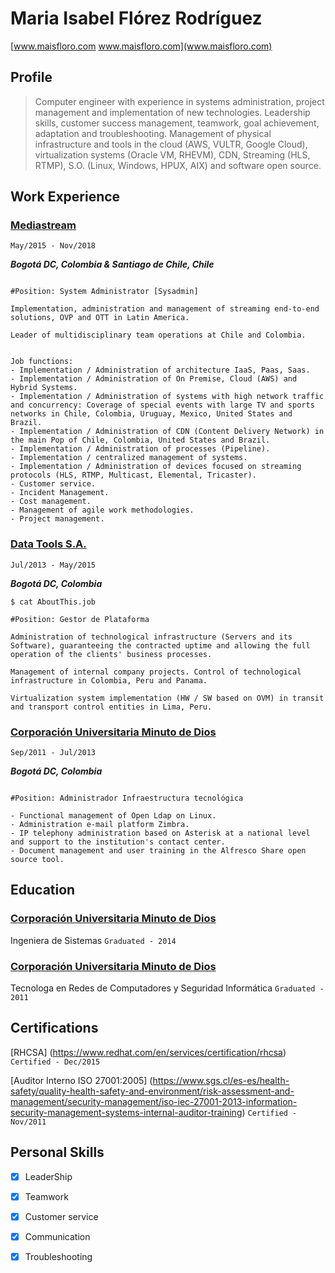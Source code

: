 # Maria Isabel Flórez Rodríguez

[www.maisfloro.com www.maisfloro.com](www.maisfloro.com)



## Profile

>Computer engineer with experience in systems administration, project management and implementation of new technologies. Leadership skills, customer success management, teamwork, goal achievement, adaptation and troubleshooting. Management of physical infrastructure and tools in the cloud (AWS, VULTR, Google Cloud), virtualization systems (Oracle VM, RHEVM), CDN, Streaming (HLS, RTMP), S.O. (Linux, Windows, HPUX, AIX) and software open source.

## Work Experience


### [Mediastream](https://www.mediastre.am/)

`May/2015 - Nov/2018`

**_Bogotá DC, Colombia & Santiago de Chile, Chile_**

```$ cat AboutThis.job 

#Position: System Administrator [Sysadmin]

Implementation, administration and management of streaming end-to-end solutions, OVP and OTT in Latin America.

Leader of multidisciplinary team operations at Chile and Colombia.


Job functions:
- Implementation / Administration of architecture IaaS, Paas, Saas.
- Implementation / Administration of On Premise, Cloud (AWS) and Hybrid Systems.
- Implementation / Administration of systems with high network traffic and concurrency: Coverage of special events with large TV and sports networks in Chile, Colombia, Uruguay, Mexico, United States and Brazil.
- Implementation / Administration of CDN (Content Delivery Network) in the main Pop of Chile, Colombia, United States and Brazil.
- Implementation / Administration of processes (Pipeline).
- Implementation / centralized management of systems.
- Implementation / Administration of devices focused on streaming protocols (HLS, RTMP, Multicast, Elemental, Tricaster).
- Customer service.
- Incident Management.
- Cost management.
- Management of agile work methodologies.
- Project management.
```


### [Data Tools S.A.](https://www.datatools.com.co/en/)

`Jul/2013 - May/2015`

**_Bogotá DC, Colombia_**

```
$ cat AboutThis.job 

#Position: Gestor de Plataforma

Administration of technological infrastructure (Servers and its Software), guaranteeing the contracted uptime and allowing the full operation of the clients' business processes.

Management of internal company projects. Control of technological infrastructure in Colombia, Peru and Panama.

Virtualization system implementation (HW / SW based on OVM) in transit and transport control entities in Lima, Peru.
```


### [Corporación Universitaria Minuto de Dios](http://www.uniminuto.edu/)

`Sep/2011 - Jul/2013`

**_Bogotá DC, Colombia_** 


```$ cat AboutThis.job 

#Position: Administrador Infraestructura tecnológica

- Functional management of Open Ldap on Linux.
- Administration e-mail platform Zimbra.
- IP telephony administration based on Asterisk at a national level and support to the institution's contact center.
- Document management and user training in the Alfresco Share open source tool.

```


## Education

### [Corporación Universitaria Minuto de Dios](http://www.uniminuto.edu/)
Ingeniera de Sistemas
`Graduated - 2014`


### [Corporación Universitaria Minuto de Dios](http://www.uniminuto.edu/)
Tecnologa en Redes de Computadores y Seguridad Informática
`Graduated - 2011`


## Certifications
[RHCSA] (https://www.redhat.com/en/services/certification/rhcsa) 
`Certified - Dec/2015`

[Auditor Interno ISO 27001:2005] (https://www.sgs.cl/es-es/health-safety/quality-health-safety-and-environment/risk-assessment-and-management/security-management/iso-iec-27001-2013-information-security-management-systems-internal-auditor-training)
`Certified - Nov/2011`


## Personal Skills

- [x] LeaderShip
- [x] Teamwork
- [x] Customer service	
- [x] Communication	
- [x] Troubleshooting	


